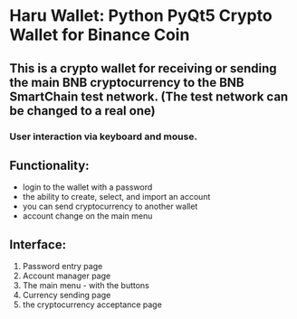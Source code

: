 # Haru Wallet: Python PyQt5 Crypto Wallet for Binance Coin
## This is a crypto wallet for receiving or sending the main BNB cryptocurrency to the BNB SmartChain test network. (The test network can be changed to a real one)
### User interaction via keyboard and mouse.
## Functionality:
- login to the wallet with a password
- the ability to create, select, and import an account
- you can send cryptocurrency to another wallet
- account change on the main menu
## Interface:
1) Password entry page
2) Account manager page
3) The main menu - with the buttons
4) Currency sending page
5) the cryptocurrency acceptance page
